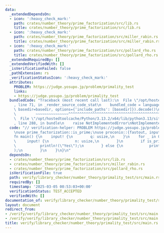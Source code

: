 ```yaml
---
data:
  _extendedDependsOn:
  - icon: ':heavy_check_mark:'
    path: crates/number_theory/prime_factorization/src/lib.rs
    title: crates/number_theory/prime_factorization/src/lib.rs
  - icon: ':heavy_check_mark:'
    path: crates/number_theory/prime_factorization/src/miller_rabin.rs
    title: crates/number_theory/prime_factorization/src/miller_rabin.rs
  - icon: ':heavy_check_mark:'
    path: crates/number_theory/prime_factorization/src/pollard_rho.rs
    title: crates/number_theory/prime_factorization/src/pollard_rho.rs
  _extendedRequiredBy: []
  _extendedVerifiedWith: []
  _isVerificationFailed: false
  _pathExtension: rs
  _verificationStatusIcon: ':heavy_check_mark:'
  attributes:
    PROBLEM: https://judge.yosupo.jp/problem/primality_test
    links:
    - https://judge.yosupo.jp/problem/primality_test
  bundledCode: "Traceback (most recent call last):\n  File \"/opt/hostedtoolcache/Python/3.13.2/x64/lib/python3.13/site-packages/onlinejudge_verify/documentation/build.py\"\
    , line 71, in _render_source_code_stat\n    bundled_code = language.bundle(stat.path,\
    \ basedir=basedir, options={'include_paths': [basedir]}).decode()\n          \
    \         ~~~~~~~~~~~~~~~^^^^^^^^^^^^^^^^^^^^^^^^^^^^^^^^^^^^^^^^^^^^^^^^^^^^^^^^^^^^^^^^^^\n\
    \  File \"/opt/hostedtoolcache/Python/3.13.2/x64/lib/python3.13/site-packages/onlinejudge_verify/languages/rust.py\"\
    , line 288, in bundle\n    raise NotImplementedError\nNotImplementedError\n"
  code: "// verification-helper: PROBLEM https://judge.yosupo.jp/problem/primality_test\n\
    \nuse prime_factorization::is_prime;\nuse proconio::{fastout, input};\n\n#[fastout]\n\
    fn main() {\n    input! {\n        q: usize,\n    }\n    for _ in 0..q {\n   \
    \     input! {\n            n: usize,\n        }\n        if is_prime(n) {\n \
    \           println!(\"Yes\");\n        } else {\n            println!(\"No\"\
    );\n        }\n    }\n}\n"
  dependsOn:
  - crates/number_theory/prime_factorization/src/lib.rs
  - crates/number_theory/prime_factorization/src/miller_rabin.rs
  - crates/number_theory/prime_factorization/src/pollard_rho.rs
  isVerificationFile: true
  path: verify/library_checker/number_theory/primality_test/src/main.rs
  requiredBy: []
  timestamp: '2025-03-05 00:53:03+00:00'
  verificationStatus: TEST_ACCEPTED
  verifiedWith: []
documentation_of: verify/library_checker/number_theory/primality_test/src/main.rs
layout: document
redirect_from:
- /verify/verify/library_checker/number_theory/primality_test/src/main.rs
- /verify/verify/library_checker/number_theory/primality_test/src/main.rs.html
title: verify/library_checker/number_theory/primality_test/src/main.rs
---
```

